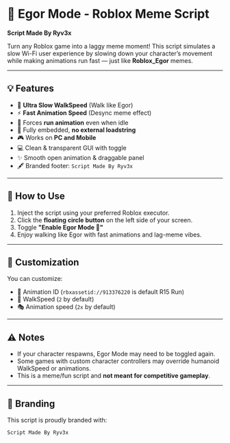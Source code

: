 # 🐌 Egor Mode - Roblox Meme Script  
**Script Made By Ryv3x**

Turn any Roblox game into a laggy meme moment! This script simulates a slow Wi-Fi user experience by slowing down your character’s movement while making animations run fast — just like **Roblox_Egor** memes.

---

## 💡 Features
- 🐢 **Ultra Slow WalkSpeed** (Walk like Egor)
- ⚡ **Fast Animation Speed** (Desync meme effect)
- 👟 Forces **run animation** even when idle
- 💾 Fully embedded, **no external loadstring**
- 🎮 Works on **PC and Mobile**
- 💻 Clean & transparent GUI with toggle
- ✨ Smooth open animation & draggable panel
- 🖋️ Branded footer: `Script Made By Ryv3x`

---

## 📜 How to Use

1. Inject the script using your preferred Roblox executor.
2. Click the **floating circle button** on the left side of your screen.
3. Toggle **"Enable Egor Mode 🐌"**
4. Enjoy walking like Egor with fast animations and lag-meme vibes.

---

## 🔧 Customization

You can customize:
- 🏃 Animation ID (`rbxassetid://913376220` is default R15 Run)
- 🐌 WalkSpeed (`2` by default)
- 🎭 Animation speed (`2x` by default)

---

## ⚠️ Notes

- If your character respawns, Egor Mode may need to be toggled again.
- Some games with custom character controllers may override humanoid WalkSpeed or animations.
- This is a meme/fun script and **not meant for competitive gameplay**.

---

## 📛 Branding

This script is proudly branded with:

```text
Script Made By Ryv3x
